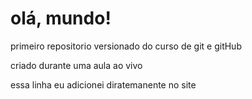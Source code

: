 # olá, mundo!
 primeiro repositorio versionado do curso de git e gitHub

criado durante uma aula ao vivo

essa linha eu adicionei diratemanente no site
